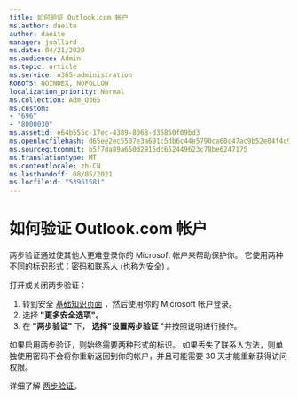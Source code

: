```yaml
---
title: 如何验证 Outlook.com 帐户
ms.author: daeite
author: daeite
manager: joallard
ms.date: 04/21/2020
ms.audience: Admin
ms.topic: article
ms.service: o365-administration
ROBOTS: NOINDEX, NOFOLLOW
localization_priority: Normal
ms.collection: Adm_O365
ms.custom:
- "696"
- "8000030"
ms.assetid: e64b555c-17ec-4389-8068-d36850f09bd3
ms.openlocfilehash: d65ee2ec5507e3a691c5db6c44e5790ca60c47ac9b52e04f4c9052bf9503402d
ms.sourcegitcommit: b5f7da89a650d2915dc652449623c78be6247175
ms.translationtype: MT
ms.contentlocale: zh-CN
ms.lasthandoff: 08/05/2021
ms.locfileid: "53961581"
---
```

# <a name="how-to-verify-your-outlookcom-account"></a>如何验证 Outlook.com 帐户

两步验证通过使其他人更难登录你的 Microsoft 帐户来帮助保护你。 它使用两种不同的标识形式：密码和联系人 (也称为安全) 。
  
打开或关闭两步验证：
  
1. 转到安全 [基础知识页面](https://go.microsoft.com/fwlink/?linkid=842325) ，然后使用你的 Microsoft 帐户登录。
2. 选择 **"更多安全选项"。**
3. 在 **"两步验证"** 下， **选择"设置两步验证** "并按照说明进行操作。

如果启用两步验证，则始终需要两种形式的标识。 如果丢失了联系人方法，则单独使用密码不会将你重新返回到你的帐户，并且可能需要 30 天才能重新获得访问权限。
  
详细了解 [两步验证](https://go.microsoft.com/fwlink/?linkid=872270)。
  